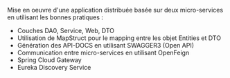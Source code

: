 Mise en oeuvre d'une application distribuée basée sur deux micro-services en utilisant les bonnes pratiques  :
  - Couches DA0, Service, Web, DTO
  - Utilisation de MapStruct pour le mapping entre les objet Entities et DTO
  - Génération des API-DOCS en utilisant SWAGGER3 (Open API)
  - Communication entre micro-services en utilisant OpenFeign
  - Spring Cloud Gateway
  - Eureka Discovery Service
